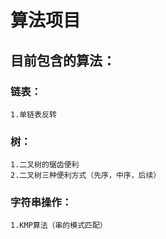 # 算法项目
## 目前包含的算法：
  ### 链表：
    1.单链表反转
  ### 树：
    1.二叉树的锯齿便利
    2.二叉树三种便利方式（先序，中序，后续）
  ### 字符串操作：
    1.KMP算法（串的模式匹配）
